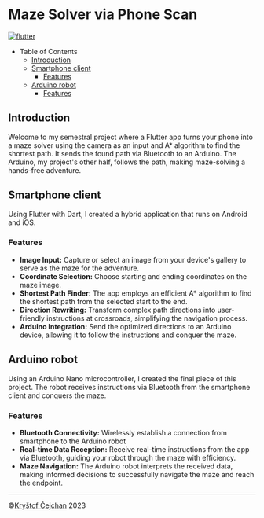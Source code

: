 
# Maze Solver via Phone Scan

[![flutter](https://github.com/krystof-cejchan/Maze-Solver-via-Phone-Scan/actions/workflows/flutter.yml/badge.svg)](https://github.com/krystof-cejchan/Maze-Solver-via-Phone-Scan/actions/workflows/flutter.yml)

- Table of Contents
  * [Introduction](#introduction)
  * [Smartphone client](#smartphone-client)
    + [Features](#features)
  * [Arduino robot](#arduino-robot)
    + [Features](#features-1)

## Introduction

Welcome to my semestral project where a Flutter app turns your phone into a maze solver using the camera as an input and A* algorithm to find the shortest path. It sends the found path via Bluetooth to an Arduino. The Arduino, my project's other half, follows the path, making maze-solving a hands-free adventure.

## Smartphone client

Using Flutter with Dart, I created a hybrid application that runs on Android and iOS.

### Features

-   **Image Input:** Capture or select an image from your device's gallery to serve as the maze for the adventure.
-   **Coordinate Selection:** Choose starting and ending coordinates on the maze image.
-   **Shortest Path Finder:** The app employs an efficient A* algorithm to find the shortest path from the selected start to the end.
-   **Direction Rewriting:** Transform complex path directions into user-friendly instructions at crossroads, simplifying the navigation process.
-   **Arduino Integration:** Send the optimized directions to an Arduino device, allowing it to follow the instructions and conquer the maze.

## Arduino robot

Using an Arduino Nano microcontroller, I created the final piece of this project. The robot receives instructions via Bluetooth from the smartphone client and conquers the maze.

### Features

-   **Bluetooth Connectivity:** Wirelessly establish a connection from smartphone to the Arduino robot
-   **Real-time Data Reception:** Receive real-time instructions from the app via Bluetooth, guiding your robot through the maze with efficiency.
-   **Maze Navigation:** The Arduino robot interprets the received data, making informed decisions to successfully navigate the maze and reach the endpoint.

<hr>

©[Kryštof Čejchan](https://github.com/krystof-cejchan) 2023

